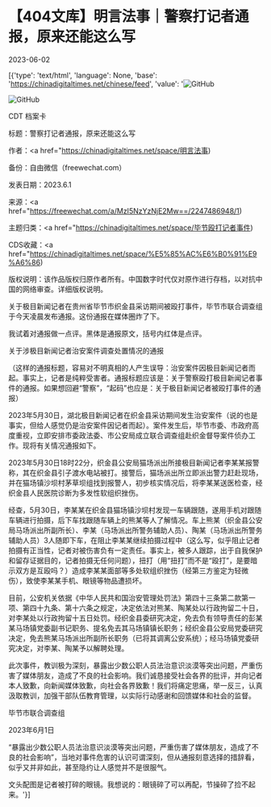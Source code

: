 # 【404文库】明言法事｜警察打记者通报，原来还能这么写

2023-06-02

[{'type': 'text/html', 'language': None, 'base': 'https://chinadigitaltimes.net/chinese/feed', 'value': '![GitHub](https://chinadigitaltimes.net/chinese/files/2023/06/image-1685734551546.png)

![GitHub](https://chinadigitaltimes.net/chinese/files/2023/06/image-1685743117459.png)



CDT 档案卡

标题：警察打记者通报，原来还能这么写

作者：<a href="https://chinadigitaltimes.net/space/明言法事)

备份：自由微信（freewechat.com）

发表日期：2023.6.1

来源：<a href="https://freewechat.com/a/MzI5NzYzNjE2Mw==/2247486948/1)

主题归类：<a href="https://chinadigitaltimes.net/space/毕节殴打记者事件)

CDS收藏：<a href="https://chinadigitaltimes.net/space/%E5%85%AC%E6%B0%91%E9%A6%86)

版权说明：该作品版权归原作者所有。中国数字时代仅对原作进行存档，以对抗中国的网络审查。详细版权说明。





关于极目新闻记者在贵州省毕节市织金县采访期间被殴打事件，毕节市联合调查组于今天凌晨发布通报。这份通报在媒体圈炸了下。

我试着对通报做一点评。黑体是通报原文，括号内红体是点评。

关于涉极目新闻记者治安案件调查处置情况的通报

（这样的通报标题，容易对不明真相的人产生误导：治安案件因极目新闻记者而起。事实上，记者是纯粹受害者。通报标题应该是：关于警察殴打极目新闻记者事件的通报。如果想回避“警察”，“起码”也应是：关于极目新闻记者被殴打事件的通报）

2023年5月30日，湖北极目新闻记者在织金县采访期间发生治安案件（说的也是事实，但给人感觉仍是治安案件因记者而起）。案件发生后，毕节市委、市政府高度重视，立即安排市委政法委、市公安局成立联合调查组赴织金督导案件侦办工作。现将有关情况通报如下。

2023年5月30日18时22分，织金县公安局猫场派出所接极目新闻记者李某某报警称，其在织金县引子渡水电站被打。接警后，猫场派出所立即派出警力赶赴现场，并在猫场镇沙坝村茅草坝组找到报警人，初步核实情况后，将李某某送医检查，经织金县人民医院诊断为多发性软组织挫伤。

经查，5月30日，李某某在织金县猫场镇沙坝村发现一车辆跟随，遂用手机对跟随车辆进行拍摄，后下车找跟随车辆上的熊某等人了解情况。车上熊某（织金县公安局马场派出所副所长）、李某（马场派出所警务辅助人员）、陶某（马场派出所警务辅助人员）3人随即下车，在阻止李某某继续拍摄过程中（这么写，似乎阻止记者拍摄有正当性，记者对被伤害负有一定责任。事实上，被多人跟踪，出于自我保护和留存证据目的，记者拍摄无任何问题），扭打（用“扭打”而不是“殴打”，是要暗示双方是互殴吗？）造成李某某面部等多处软组织挫伤（经第三方鉴定为轻微伤），致使李某某手机、眼镜等物品遭损坏。

目前，公安机关依据《中华人民共和国治安管理处罚法》第四十三条第二款第一项、第四十九条、第十六条之规定，决定依法对熊某、陶某处以行政拘留二十日，对李某处以行政拘留十五日处罚。经织金县委研究决定，免去负有领导责任的彭某某马场镇党委副书记职务、提名免去其马场镇镇长职务；经织金县公安局党委研究决定，免去熊某马场派出所副所长职务（已将其调离公安系统）；经马场镇党委研究决定，对李某、陶某予以解聘处理。

此次事件，教训极为深刻，暴露出少数公职人员法治意识淡漠等突出问题，严重伤害了媒体朋友，造成了不良的社会影响。我们诚恳接受社会各界的批评，并向记者本人致歉，向新闻媒体致歉，向社会各界致歉！我们将痛定思痛，举一反三，认真汲取教训，加强干部队伍教育管理，以实际行动感谢和回馈媒体和社会的监督。

毕节市联合调查组

2023年6月1日

“暴露出少数公职人员法治意识淡漠等突出问题，严重伤害了媒体朋友，造成了不良的社会影响”，当地对事件危害的认识可谓深刻，但从通报刻意选择的措辞看，似乎又并非如此，甚至隐约让人感觉并不是很服气。

文头配图是记者被打碎的眼镜。我想说的：眼镜碎了可以再配，节操碎了捡不起来。'}]